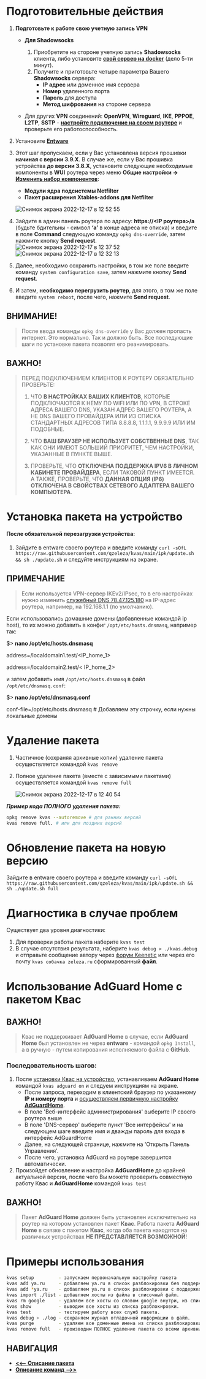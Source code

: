 
# Подготовительные действия
1. **Подготовьте к работе свою учетную запись VPN** 

      - **Для Shadowsocks**

           1. Приобретите на стороне учетную запись **Shadowsocks** клиента, либо установите **[свой сервер на docker](https://github.com/shadowsocks/shadowsocks-libev/blob/master/docker/alpine/README.md)** (дело 5-ти минут).  
           2. Получите и приготовьте четыре параметра Вашего **Shadowsocks** сервера:
               - **IP адрес** или доменное имя сервера
               - **Номер** удаленного порта
               - **Пароль** для доступа
               - **Метод шифрования** на стороне сервера

      - Для других **VPN** соединений: **OpenVPN**, **Wireguard**, **IKE**, **PPPOE**, **L2TP**, **SSTP** - **[настройте подключение на своем роутере](https://help.keenetic.com/hc/ru/search?utf8=✓&query=Подключение+по+протоколу&commit=Поиск)** и проверьте его работоспособность. 
3. Установите **[Entware](https://help.keenetic.com/hc/ru/articles/360000948719-OPKG)**
4. Этот шаг пропускаем, если у Вас установлена версия прошивки **начиная с версии 3.9.Х**. В случае же, если у Вас прошивка устройства **до версии 3.8.Х**, установите следующие необходимые компоненты в **WUI** роутера через меню 
**Общие настройки -> [Изменить набор компонентов](https://help.keenetic.com/hc/ru/articles/360009294539-Описание-компонентов-KeeneticOS)**:
    - **Модули ядра подсистемы Netfilter**
    - **Пакет расширения Xtables-addons для Netfilter**

   ![Снимок экрана 2022-12-17 в 12 52 55](https://user-images.githubusercontent.com/105032261/208236223-6c099545-336f-4cd5-8785-5c9bcf02aadf.png)


6. Зайдите в админ панель роутера по адресу: **https://<IP роутера>/a** (будьте бдительны - символ **‘а’** в конце адреса не описка) и введите в поле **Command** следующую команду `opkg dns-override`, затем нажмите кнопку **Send request**.
   ![Снимок экрана 2022-12-17 в 12 37 52](https://user-images.githubusercontent.com/105032261/208235733-24d62843-8102-4905-bd16-69d461259862.png)
   ![Снимок экрана 2022-12-17 в 12 32 13](https://user-images.githubusercontent.com/105032261/208235772-278844ef-91be-4eda-af34-ce7f536c00f0.png)



7. Далее, необходимо сохранить настройки, в том же поле введите команду ```system configuration save```, затем нажмите кнопку **Send request**. 


8. И затем, **необходимо перегрузить роутер**, для этого, в том же поле введите ```system reboot```, после чего, нажмите **Send request**.

## ВНИМАНИЕ!
> После ввода команды `opkg dns-override` у Вас должен пропасть интернет. Это нормально. Так и должно быть.
> Все последующие шаги по установке пакета позволят его реанимировать.

## ВАЖНО!

>  ПЕРЕД ПОДКЛЮЧЕНИЕМ КЛИЕНТОВ К РОУТЕРУ ОБЯЗАТЕЛЬНО ПРОВЕРЬТЕ:
>  
>  1. ЧТО **В НАСТРОЙКАХ ВАШИХ КЛИЕНТОВ**, КОТОРЫЕ ПОДКЛЮЧАЮТСЯ К НЕМУ ПО WIFI ИЛИ ПО VPN, 
>     В СТРОКЕ АДРЕСА ВАШЕГО DNS, УКАЗАН АДРЕС ВАШЕГО РОУТЕРА, А НЕ DNS ВАШЕГО ПРОВАЙДЕРА 
>     ИЛИ ИЗ СПИСКА СТАНДАРТНЫХ АДРЕСОВ ТИПА 8.8.8.8, 1.1.1.1, 9.9.9.9 ИЛИ ИМ ПОДОБНЫЕ. 
>  
>  2. ЧТО **ВАШ БРАУЗЕР НЕ ИСПОЛЬЗУЕТ СОБСТВЕННЫЕ DNS**, ТАК КАК ОНИ ИМЕЮТ БОЛЬШИЙ ПРИОРИТЕТ, 
>     ЧЕМ НАСТРОЙКИ, УКАЗАННЫЕ В ПУНКТЕ ВЫШЕ.
>    
>  3. ПРОВЕРЬТЕ, ЧТО **ОТКЛЮЧЕНА ПОДДЕРЖКА IPV6 В ЛИЧНОМ КАБИНЕТЕ ПРОВАЙДЕРА**, ЕСЛИ ТАКОВОЙ ПУНКТ ИМЕЕТСЯ. 
>     А ТАКЖЕ, ПРОВЕРЬТЕ, ЧТО **ДАННАЯ ОПЦИЯ (IP6) ОТКЛЮЧЕНА В СВОЙСТВАХ СЕТЕВОГО АДАПТЕРА ВАШЕГО КОМПЬЮТЕРА**.


# Установка пакета на устройство
#### После обязательной перезагрузки устройства:
1. Зайдите в entware своего роутера и введите команду `curl -sOfL https://raw.githubusercontent.com/qzeleza/kvas/main/ipk/update.sh && sh ./update.sh` и следуйте инструкциям на экране.

## ПРИМЕЧАНИЕ

> Если используется VPN-сервер IKEv2/IPsec, то в его настройках нужно изменить [служебный DNS 78.47.125.180](https://help.keenetic.com/hc/ru/articles/360017022999-VPN-сервер-IKEv2#:~:text=В%20качестве%20DNS-сервера%20по,все%20DNS-запросы%20на%20Keenetic) на IP-адрес роутера, например, на 192.168.1.1 (по умолчанию).

Если использовались домашние домены (добавленные командой ip host), то их можно добавить в конфиг `/opt/etc/hosts.dnsmasq`, например так:

$> **nano /opt/etc/hosts.dnsmasq**

address=/localdomain1.test/<IP_home_1>

address=/localdomain2.test/< IP_home_2>

и затем добавить имя `/opt/etc/hosts.dnsmasq` в файл `/opt/etc/dnsmasq.conf`:

$> **nano /opt/etc/dnsmasq.conf**

conf-file=/opt/etc/hosts.dnsmasq     # Добавляем эту строчку, если нужны локальные домены


# Удаление пакета
1. Частичное (сохраняя архивные копии) удаление пакета осуществляется командой `kvas remove`
1. Полное удаление пакета (вместе с зависимыми пакетами) осуществляется командой `kvas remove full`

   ![Снимок экрана 2022-12-17 в 12 40 54](https://user-images.githubusercontent.com/105032261/208236387-5e5bb99a-4f10-4beb-9e5a-588e7116c70f.png)


***Пример кода ПОЛНОГО удаления пакета:*** 
```sh
opkg remove kvas --autoremove # для ранних версий
kvas remove full. # или для поздних версий
```

# Обновление пакета на новую версию

Зайдите в entware своего роутера и введите команду 
`curl -sOfL https://raw.githubusercontent.com/qzeleza/kvas/main/ipk/update.sh && sh ./update.sh full`


# Диагностика в случае проблем
Существует два уровня диагностики:

1. Для проверки работы пакета наберите ```kvas test```
2. В случае отсутствия результата, наберите ```kvas debug > ./kvas.debug``` и отправьте сообщение автору через [форум Keenetic](https://forum.keenetic.com/profile/20603-zeleza/) или через его почту `kvas собачка zeleza.ru` сформированный **файл**.



# Использование AdGuard Home с пакетом Квас

## ВАЖНО!
> Квас не поддерживает **AdGuard Home** в случае, если **AdGuard Home** был установлен не через **entware** - командой `opkg Install`, а в ручную - путем копирования исполняемого файла c **GitHub**.

### Последовательность шагов:
1. После [установки Квас на устройство](#установка-пакета-на-устройство), устанавливаем **AdGuard Home** командой `kvas adguard on` и следуем инструкциям на экране.
   - После запроса, переходим в клиентский браузер по указанному **IP и номеру порта** и [осуществляем первичную настройку **AdGuardHome**](https://adguard.com/ru/blog/adguard-home-on-public-server.html).
   - В поле 'Веб-интерфейс администрирования' выберите IP своего роутера вышe
   - В поле 'DNS-сервер' выберите пункт 'Все интерфейсы' и на следующем шаге введите имя и дважды пароль для входа в интерфейс AdGuardHome
   - Далее, на следующей странице, нажмите на 'Открыть Панель Управления'.
   - После чего, установка AdGuard на роутере завершится автоматически.
2. Произойдет обновление и настройка **AdGuardHome** до крайней актуальной версии, после чего Вы можете проверить совместную работу Квас и **AdGuardHome** командой `kvas test` 


## ВАЖНО! 
> Пакет **AdGuard Home** должен быть установлен исключительно на роутер на котором установлен пакет **Квас**.
> Работа пакета **AdGuard Home** в связке с пакетом **Квас**, когда оба пакета находятся на различных устройствах **НЕ ПРЕДСТАВЛЯЕТСЯ ВОЗМОЖНОЙ**!

# Примеры использования
```sh
kvas setup         - запускаем первоначальную настройку пакета
kvas add ya.ru     - добавляем ya.ru в список разблокировки без поддержки регулярных выражений.
kvas add *ya.ru    - добавляем ya.ru в список разблокировки c поддержкой регулярных выражений.
kvas import ./list - добавляем хосты из файла в списочный файл.
kvas rm google     - удаляем все хосты со словом google внутри, из списка разблокировки.
kvas show          - выводим все хосты из списка разблокировки.
kvas test          - тестируем работу всех служб пакета.
kvas debug > ./log - сохраняем журнал отладочной информации в файл.
kvas purge         - удаляем все доменные имена из списка разблокировки.
kvas remove full   - производим ПОЛНОЕ удаление пакета со всеми архивными копиями.
```

## НАВИГАЦИЯ
- [**<<-- Описание пакета**](https://github.com/qzeleza/kvas/wiki/Home) 
- [**Описание команд -->>**](https://github.com/qzeleza/kvas/wiki/Описание-команд)
